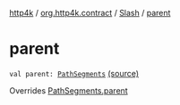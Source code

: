 [http4k](../../index.md) / [org.http4k.contract](../index.md) / [Slash](index.md) / [parent](./parent.md)

# parent

`val parent: `[`PathSegments`](../-path-segments/index.md) [(source)](https://github.com/http4k/http4k/blob/master/http4k-contract/src/main/kotlin/org/http4k/contract/PathSegments.kt#L27)

Overrides [PathSegments.parent](../-path-segments/parent.md)

